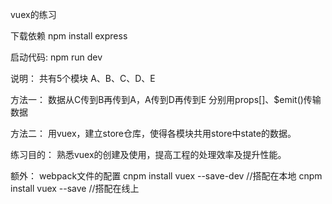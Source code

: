 vuex的练习

下载依赖
npm install express

启动代码:
npm run dev

说明：
共有5个模块
A、B、C、D、E

方法一：
数据从C传到B再传到A，A传到D再传到E
分别用props[]、$emit()传输数据

方法二：
用vuex，建立store仓库，使得各模块共用store中state的数据。

练习目的：
熟悉vuex的创建及使用，提高工程的处理效率及提升性能。

额外：
webpack文件的配置
cnpm install vuex --save-dev //搭配在本地
cnpm install vuex --save //搭配在线上
